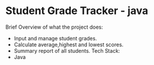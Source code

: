# Student Grade Tracker - java
Brief Overview of what the project does:
* Input and manage student grades.
* Calculate average,highest and lowest scores.
* Summary report of all students.
Tech Stack:
* Java  
